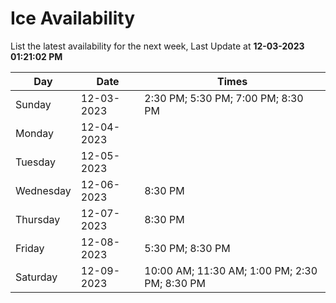 # Ice Availability

List the latest availability for the next week, Last Update at **12-03-2023 01:21:02 PM**

| Day         | Date        | Times       |
| ----------- | ----------- | ----------- |
|Sunday|12-03-2023|2:30 PM; 5:30 PM; 7:00 PM; 8:30 PM|
|Monday|12-04-2023||
|Tuesday|12-05-2023||
|Wednesday|12-06-2023|8:30 PM|
|Thursday|12-07-2023|8:30 PM|
|Friday|12-08-2023|5:30 PM; 8:30 PM|
|Saturday|12-09-2023|10:00 AM; 11:30 AM; 1:00 PM; 2:30 PM; 8:30 PM|

